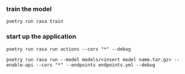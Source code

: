 ### train the model
```
poetry run rasa train
```

### start up the application
```
poetry run rasa run actions --cors "*" --debug
```
```
poetry run rasa run --model models/<insert model name.tar.gz> --enable-api --cors "*" --endpoints endpoints.yml --debug
```
